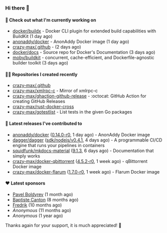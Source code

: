 ### Hi there 👋

#### 👷 Check out what I'm currently working on

- [docker/buildx](https://github.com/docker/buildx) - Docker CLI plugin for extended build capabilities with BuildKit (1 day ago)
- [anonaddy/docker](https://github.com/anonaddy/docker) - AnonAddy Docker image (1 day ago)
- [crazy-max/.github](https://github.com/crazy-max/.github) -  (2 days ago)
- [docker/docs](https://github.com/docker/docs) - Source repo for Docker&#39;s Documentation (3 days ago)
- [moby/buildkit](https://github.com/moby/buildkit) - concurrent, cache-efficient, and Dockerfile-agnostic builder toolkit (3 days ago)

#### 👨‍💻 Repositories I created recently

- [crazy-max/.github](https://github.com/crazy-max/.github)
- [crazy-max/xmlrpc-c](https://github.com/crazy-max/xmlrpc-c) - Mirror of xmlrpc-c
- [crazy-max/ghaction-github-release](https://github.com/crazy-max/ghaction-github-release) - :octocat: GitHub Action for creating GitHub Releases
- [crazy-max/rust-docker-cross](https://github.com/crazy-max/rust-docker-cross)
- [crazy-max/gotestlist](https://github.com/crazy-max/gotestlist) - List tests in the given Go packages

#### 🚀 Latest releases I've contributed to

- [anonaddy/docker](https://github.com/anonaddy/docker) ([0.14.0-r0](https://github.com/anonaddy/docker/releases/tag/0.14.0-r0), 1 day ago) - AnonAddy Docker image
- [dagger/dagger](https://github.com/dagger/dagger) ([sdk/nodejs/v0.4.1](https://github.com/dagger/dagger/releases/tag/sdk/nodejs/v0.4.1), 4 days ago) - A programmable CI/CD engine that runs your pipelines in containers
- [squidfunk/mkdocs-material](https://github.com/squidfunk/mkdocs-material) ([9.1.3](https://github.com/squidfunk/mkdocs-material/releases/tag/9.1.3), 6 days ago) - Documentation that simply works
- [crazy-max/docker-qbittorrent](https://github.com/crazy-max/docker-qbittorrent) ([4.5.2-r0](https://github.com/crazy-max/docker-qbittorrent/releases/tag/4.5.2-r0), 1 week ago) - qBittorrent Docker image
- [crazy-max/docker-flarum](https://github.com/crazy-max/docker-flarum) ([1.7.0-r0](https://github.com/crazy-max/docker-flarum/releases/tag/1.7.0-r0), 1 week ago) - Flarum Docker image

#### ❤️ Latest sponsors
- [Pavel Boldyrev](https://github.com/bpg) (1 month ago)
- [Baptiste Canton](https://github.com/batmac) (8 months ago)
- [Fredrik](https://github.com/fredrikscode) (10 months ago)
- _Anonymous_ (11 months ago)
- _Anonymous_ (1 year ago)

Thanks again for your support, it is much appreciated! 🙏
